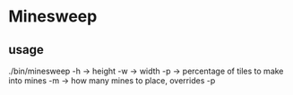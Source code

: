 # Minesweep

## usage
./bin/minesweep
-h -> height
-w -> width
-p -> percentage of tiles to make into mines
-m -> how many mines to place, overrides -p
